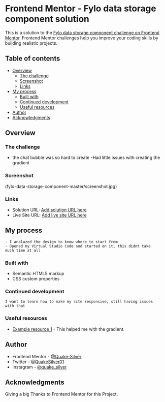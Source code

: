 # Frontend Mentor - Fylo data storage component solution

This is a solution to the [Fylo data storage component challenge on Frontend Mentor](https://www.frontendmentor.io/challenges/fylo-data-storage-component-1dZPRbV5n). Frontend Mentor challenges help you improve your coding skills by building realistic projects. 

## Table of contents

- [Overview](#overview)
  - [The challenge](#the-challenge)
  - [Screenshot](#screenshot)
  - [Links](#links)
- [My process](#my-process)
  - [Built with](#built-with)
  - [Continued development](#continued-development)
  - [Useful resources](#useful-resources)
- [Author](#author)
- [Acknowledgments](#acknowledgments)



## Overview

### The challenge
 - the chat bubble was so hard to create
 -Had little issues with creating the gradient

### Screenshot

(fylo-data-storage-component-master/screenshot.jpg)

### Links

- Solution URL: [Add solution URL here](https://your-solution-url.com)
- Live Site URL: [Add live site URL here](https://your-live-site-url.com)

## My process
	- I analazed the design to know where to start from
	- Opened my Virtual Studio Code and started on it, this didnt take much time at all
	
### Built with

- Semantic HTML5 markup
- CSS custom properties


### Continued development
	I want to learn how to make my site responsive, still having issues with that

### Useful resources

- [Example resource 1](https://www.w3schools.com) - This helped me with the gradient.

## Author
- Frontend Mentor - [@Quake-Silver](https://www.frontendmentor.io/profile/@Quake-Silver)
- Twitter - [@QuakeSilver01](https://www.twitter.com/QuakeSilver01)
- Instagram - [@quake_silver](https://www.instagram.com/quake_silver)

## Acknowledgments
Giving a big Thanks to Frontend Mentor for this Project.